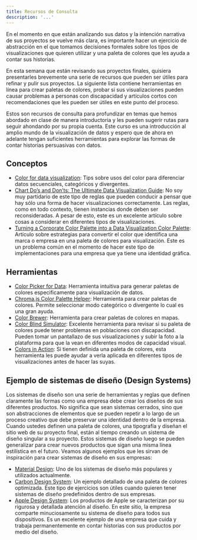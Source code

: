 ```yaml
---
title: Recursos de Consulta
description: '...'
---
```


En el momento en que están analizando sus datos y la intención narrativa de sus proyectos se vuelve más clara, es importante hacer un ejercicio de abstracción en el que tomamos decisiones formales sobre los tipos de visualizaciones que quieren utilizar y una paleta de colores que les ayuda a contar sus historias.

En esta semana que están revisando sus proyectos finales, quisiera presentarles brevemente una serie de recursos que pueden ser útiles para refinar y pulir sus proyectos. La siguiente lista contiene herramientas en línea para crear paletas de colores, probar si sus visualizaciones pueden causar problemas a personas con discapacidad y artículos cortos con recomendaciones que les pueden ser útiles en este punto del proceso.

Estos son recursos de consulta para profundizar en temas que hemos abordado en clase de manera introductoria y les pueden sugerir rutas para seguir ahondando por su propia cuenta. Este curso es una introducción al amplio mundo de la visualización de datos y espero que de ahora en adelante tengan suficientes herramientas para explorar las formas de contar historias persuasivas con datos.

## Conceptos

- <a href="https://spectrum.adobe.com/page/color-for-data-visualization/" target="_blank">Color for data visualization</a>: Tips sobre usos del color para diferenciar datos secuenciales, categóricos y divergentes.
- <a href="https://infogram.com/blog/dataviz-chart-guide-101-dos-and-donts/" target="_blank">Chart Do’s and Don’ts: The Ultimate Data Visualization Guide</a>: No soy muy partidario de este tipo de reglas que pueden conducir a pensar que hay sólo una forma de hacer visualizaciones correctamente. Las reglas, como en todo contexto, tienen instancias donde deben ser reconsideradas. A pesar de esto, este es un excelente artículo sobre cosas a considerar en diferentes tipos de visualizaciones.
- <a href="https://datasavvy.me/2019/05/16/turning-a-corporate-color-palette-into-a-data-visualization-color-palette/" target="_blank">Turning a Corporate Color Palette into a Data Visualization Color Palette</a>: Artículo sobre estrategias para convertir el color que identifica una marca o empresa en una paleta de colores para visualización. Este es un problema común en el momento de hacer este tipo de implementaciones para una empresa que ya tiene una identidad gráfica.

## Herramientas

- <a href="https://tristen.ca/hcl-picker/" target="_blank">Color Picker for Data</a>: Herramienta intuitiva para generar paletas de colores especificamente para visualización de datos.
- <a href="https://vis4.net/palettes/" target="_blank">Chroma.js Color Palette Helper</a>: Herramienta para crear paletas de colores. Permite seleccionar modo categórico o divergente lo cual es una gran ayuda.
- <a href="https://colorbrewer2.org/" target="_blank">Color Brewer</a>: Herramienta para crear paletas de colores en mapas.
- <a href="https://www.color-blindness.com/coblis-color-blindness-simulator/" target="_blank">Color Blind Simulator</a>: Excelente herramienta para revisar si su paleta de colores puede tener problemas en poblaciones con discapacidad. Pueden tomar un pantallazo de sus visualizaciones y subir la foto a la plataforma para que la vean en diferentes modos de capacidad visual.
- <a href="https://projects.susielu.com/viz-palette" target="_blank">Colors in Action</a>: Si tienen definida una paleta de colores, esta herramienta les puede ayudar a verla aplicada en diferentes tipos de visualizaciones antes de hacer las suyas.

## Ejemplo de sistemas de diseño (Design Systems)

Los sistemas de diseño son una serie de herramientas y reglas que definen claramente las formas como una empresa debe crear los diseños de sus diferentes productos. No significa que sean sistemas cerrados, sino que son abstracciones de elementos que se pueden repetir a lo largo de un proceso creativo que debe preservar una identidad dentro de la empresa. Cuando ustedes definen una paleta de colores, una tipografía y diseñan el sitio web de su proyecto final, están al tiempo creando un sistema de diseño singular a su proyecto. Estos sistemas de diseño luego se pueden generalizar para crear nuevos productos que sigan una misma línea estilística en el futuro. Veamos algunos ejemplos que les sirvan de inspiración para crear sistemas de diseño en sus empresas:

- <a href="https://www.carbondesignsystem.com/data-visualization/color-palettes/" target="_blank">Material Design</a>: Uno de los sistemas de diseño más populares y utilizados actualmente.
- <a href="https://www.carbondesignsystem.com/data-visualization/color-palettes/" target="_blank">Carbon Design System</a>: Un ejemplo detallado de una paleta de colores optimizada. Este tipo de ejercicios son útiles cuando quieren tener sistemas de diseño predefinidos dentro de sus empresas.
- <a href="https://developer.apple.com/design/human-interface-guidelines/macos/visual-design/color/" target="_blank">Apple Design System</a>: Los productos de Apple se caracterizan por su rigurosa y detallada atención al diseño. En este sitio, la empresa comparte minuciosamente su sistema de diseño para todos sus dispositivos. Es un excelente ejemplo de una empresa que cuida y trabaja permanentemente en contar historias con sus productos por medio del diseño.
